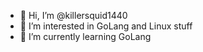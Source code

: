- 👋 Hi, I’m @killersquid1440
- 👀 I’m interested in GoLang and Linux stuff
- 🌱 I’m currently learning GoLang 

<!---
killersquid1440/killersquid1440 is a ✨ special ✨ repository because its `README.md` (this file) appears on your GitHub profile.
You can click the Preview link to take a look at your changes.
--->
